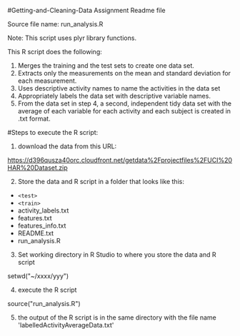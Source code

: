 #Getting-and-Cleaning-Data Assignment Readme file

Source file name: run_analysis.R

Note: This script uses plyr library functions.

This R script does the following:

1. Merges the training and the test sets to create one data set.
2. Extracts only the measurements on the mean and standard deviation for each measurement.
3. Uses descriptive activity names to name the activities in the data set
4. Appropriately labels the data set with descriptive variable names.
5. From the data set in step 4, a second, independent tidy data set with the average of each variable for each activity and each subject is created in .txt format.

#Steps to execute the R script:

1. download the data from this URL:

https://d396qusza40orc.cloudfront.net/getdata%2Fprojectfiles%2FUCI%20HAR%20Dataset.zip 

2. Store the data and R script in a folder that looks like this:

* `<test>`
* `<train>`
* activity_labels.txt
* features.txt
* features_info.txt
* README.txt
* run_analysis.R

3. Set working directory in R Studio to where you store the data and R script
 
setwd("~/xxxx/yyy")
 
4. execute the R script
 
source("run_analysis.R")
 
5. the output of the R script is in the same directory with the file name 'labelledActivityAverageData.txt'
